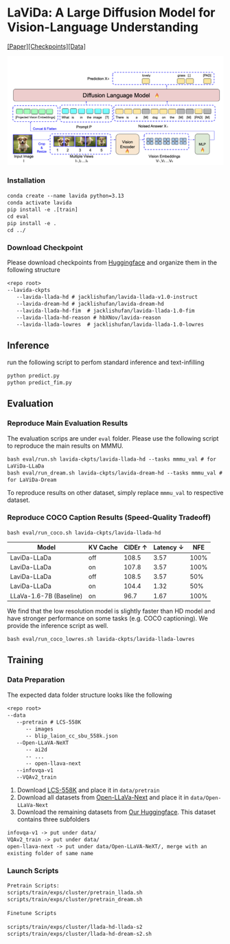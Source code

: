 # LaViDa: A Large Diffusion Model for Vision-Language Understanding

[[Paper]](https://arxiv.org/abs/2503.12271)[[Checkpoints]](https://huggingface.co/collections/jacklishufan/lavida-10-682ecf5a5fa8c5df85c61ded)[[Data]](https://huggingface.co/datasets/jacklishufan/lavida-train)





![Model Architecture](images/architecture.png)

### Installation

```
conda create --name lavida python=3.13
conda activate lavida
pip install -e .[train]
cd eval
pip install -e .
cd ../
```

### Download Checkpoint

Please download checkpoints from [Huggingface](https://huggingface.co/collections/jacklishufan/lavida-10-682ecf5a5fa8c5df85c61ded)  and organize them in the following structure
```
<repo root>
--lavida-ckpts
   --lavida-llada-hd # jacklishufan/lavida-llada-v1.0-instruct
   --lavida-dream-hd # jacklishufan/lavida-dream-hd
   --lavida-llada-hd-fim  # jacklishufan/lavida-llada-1.0-fim
   --lavida-llada-hd-reason # hbXNov/lavida-reason
   --lavida-llada-lowres  # jacklishufan/lavida-llada-1.0-lowres
```

## Inference
run the following script to perfom standard inference and text-infilling
```
python predict.py
python predict_fim.py
```
## Evaluation
### Reproduce Main Evaluation Results

The evaluation scrips are under `eval` folder. Please use the following script to reproduce the main results on MMMU.

```
bash eval/run.sh lavida-ckpts/lavida-llada-hd --tasks mmmu_val # for LaViDa-LLaDa
bash eval/run_dream.sh lavida-ckpts/lavida-dream-hd --tasks mmmu_val # for LaViDa-Dream
```


To reproduce results on other dataset, simply replace `mmmu_val` to respective dataset.

### Reproduce COCO Caption Results (Speed-Quality Tradeoff)


```
bash eval/run_coco.sh lavida-ckpts/lavida-llada-hd 
```

| Model   | KV Cache | CIDEr $\uparrow$ | Latency $\downarrow$  | NFE  |
|------------|----------|-------|---------|-----|
| LaviDa-LLaDa  | off      | 108.5 | 3.57    | 100\%  |
| LaviDa-LLaDa  | on      | 107.8 | 3.57    | 100\%  |
| LaviDa-LLaDa  | off      | 108.5 | 3.57    | 50\%  |
| LaviDa-LLaDa  | on       | 104.4 | 1.32    | 50\%  |
| LLaVa-1.6-7B (Baseline)  | on       |  96.7 | 1.67     | 100\%|

We find that the low resolution model is slightly faster than HD model and have stronger performance on some tasks (e.g. COCO captioning). We provide the inference script as well.

```
bash eval/run_coco_lowres.sh lavida-ckpts/lavida-llada-lowres 
```


## Training
### Data Preparation

The expected data folder structure looks like the following

```
<repo root>
--data
   --pretrain # LCS-558K
      -- images
      -- blip_laion_cc_sbu_558k.json
   --Open-LLaVA-NeXT
      -- ai2d
      -- ...
      -- open-llava-next 
   --infovqa-v1
   --VQAv2_train
```


1. Download [LCS-558K](https://huggingface.co/datasets/liuhaotian/LLaVA-Pretrain/tree/main) and place it in `data/pretrain`
2. Download all datasets from [Open-LLaVa-Next](https://github.com/xiaoachen98/Open-LLaVA-NeXT/blob/master/docs/Data.md) and place it in `data/Open-LLaVa-Next`
3. Download the remaining datasets from [Our Huggingface](https://huggingface.co/datasets/jacklishufan/lavida-train/tree/main). This dataset contains three subfolders

```
infovqa-v1 -> put under data/
VQAv2_train -> put under data/
open-llava-next -> put under data/Open-LLaVA-NeXT/, merge with an existing folder of same name
```

### Launch Scripts

```
Pretrain Scripts:
scripts/train/exps/cluster/pretrain_llada.sh
scripts/train/exps/cluster/pretrain_dream.sh

Finetune Scripts

scripts/train/exps/cluster/llada-hd-llada-s2
scripts/train/exps/cluster/llada-hd-dream-s2.sh
```

